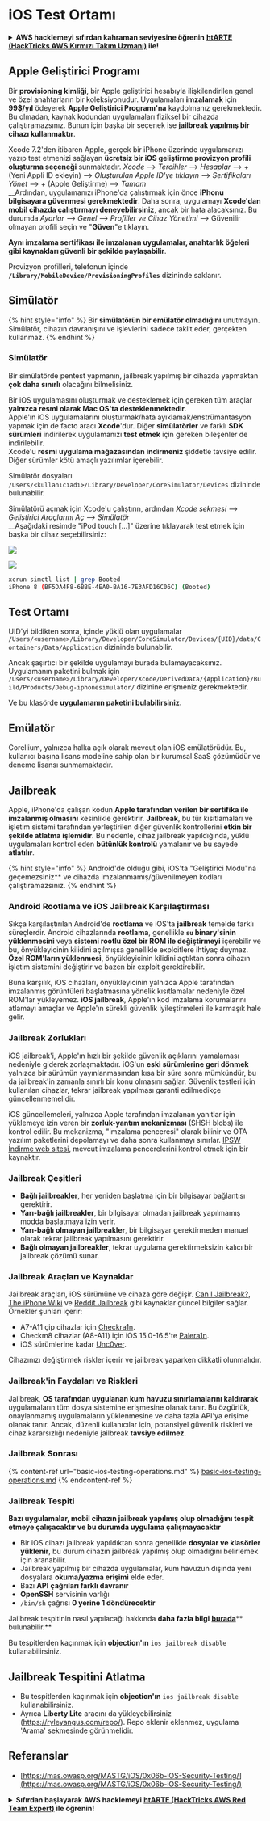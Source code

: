 # iOS Test Ortamı

<details>

<summary><strong>AWS hacklemeyi sıfırdan kahraman seviyesine öğrenin</strong> <a href="https://training.hacktricks.xyz/courses/arte"><strong>htARTE (HackTricks AWS Kırmızı Takım Uzmanı)</strong></a><strong> ile!</strong></summary>

HackTricks'ı desteklemenin diğer yolları:

* **Şirketinizi HackTricks'te reklam görmek istiyorsanız** veya **HackTricks'i PDF olarak indirmek istiyorsanız** [**ABONELİK PLANLARI**](https://github.com/sponsors/carlospolop)'na göz atın!
* [**Resmi PEASS & HackTricks ürünleri**](https://peass.creator-spring.com)'ni edinin
* [**PEASS Ailesi'ni**](https://opensea.io/collection/the-peass-family) keşfedin, özel [**NFT'lerimiz**](https://opensea.io/collection/the-peass-family) koleksiyonumuz
* **Katılın** 💬 [**Discord grubuna**](https://discord.gg/hRep4RUj7f) veya [**telegram grubuna**](https://t.me/peass) veya bizi **Twitter** 🐦 [**@carlospolopm**](https://twitter.com/hacktricks\_live)'da **takip edin**.
* **Hacking püf noktalarınızı paylaşarak PR'lar göndererek** [**HackTricks**](https://github.com/carlospolop/hacktricks) ve [**HackTricks Cloud**](https://github.com/carlospolop/hacktricks-cloud) github depolarına katkıda bulunun.

</details>

## Apple Geliştirici Programı

Bir **provisioning kimliği**, bir Apple geliştirici hesabıyla ilişkilendirilen genel ve özel anahtarların bir koleksiyonudur. Uygulamaları **imzalamak** için **99$/yıl** ödeyerek **Apple Geliştirici Programı'na** kaydolmanız gerekmektedir. Bu olmadan, kaynak kodundan uygulamaları fiziksel bir cihazda çalıştıramazsınız. Bunun için başka bir seçenek ise **jailbreak yapılmış bir cihazı kullanmaktır**.

Xcode 7.2'den itibaren Apple, gerçek bir iPhone üzerinde uygulamanızı yazıp test etmenizi sağlayan **ücretsiz bir iOS geliştirme provizyon profili oluşturma seçeneği** sunmaktadır. _Xcode_ --> _Tercihler_ --> _Hesaplar_ --> _+_ (Yeni Appli ID ekleyin) --> _Oluşturulan Apple ID'ye tıklayın_ --> _Sertifikaları Yönet_ --> _+_ (Apple Geliştirme) --> _Tamam_\
\_\_Ardından, uygulamanızı iPhone'da çalıştırmak için önce **iPhonu bilgisayara güvenmesi gerekmektedir**. Daha sonra, uygulamayı **Xcode'dan mobil cihazda çalıştırmayı deneyebilirsiniz**, ancak bir hata alacaksınız. Bu durumda _Ayarlar_ --> _Genel_ --> _Profiller ve Cihaz Yönetimi_ --> Güvenilir olmayan profili seçin ve "**Güven**"e tıklayın.

**Aynı imzalama sertifikası ile imzalanan uygulamalar, anahtarlık öğeleri gibi kaynakları güvenli bir şekilde paylaşabilir**.

Provizyon profilleri, telefonun içinde **`/Library/MobileDevice/ProvisioningProfiles`** dizininde saklanır.

## **Simülatör**

{% hint style="info" %}
Bir **simülatörün bir emülatör olmadığını** unutmayın. Simülatör, cihazın davranışını ve işlevlerini sadece taklit eder, gerçekten kullanmaz.
{% endhint %}

### **Simülatör**

Bir simülatörde pentest yapmanın, jailbreak yapılmış bir cihazda yapmaktan **çok daha sınırlı** olacağını bilmelisiniz.

Bir iOS uygulamasını oluşturmak ve desteklemek için gereken tüm araçlar **yalnızca resmi olarak Mac OS'ta desteklenmektedir**.\
Apple'ın iOS uygulamalarını oluşturmak/hata ayıklamak/enstrümantasyon yapmak için de facto aracı **Xcode**'dur. Diğer **simülatörler** ve farklı **SDK** **sürümleri** indirilerek uygulamanızı **test etmek** için gereken bileşenler de indirilebilir.\
Xcode'u **resmi uygulama mağazasından indirmeniz** şiddetle tavsiye edilir. Diğer sürümler kötü amaçlı yazılımlar içerebilir.

Simülatör dosyaları `/Users/<kullanıcıadı>/Library/Developer/CoreSimulator/Devices` dizininde bulunabilir.

Simülatörü açmak için Xcode'u çalıştırın, ardından _Xcode sekmesi_ --> _Geliştirici Araçlarını Aç_ --> _Simülatör_\
\_\_Aşağıdaki resimde "iPod touch \[...]" üzerine tıklayarak test etmek için başka bir cihaz seçebilirsiniz:

![](<../../.gitbook/assets/image (270).png>)

![](<../../.gitbook/assets/image (520).png>)
```bash
xcrun simctl list | grep Booted
iPhone 8 (BF5DA4F8-6BBE-4EA0-BA16-7E3AFD16C06C) (Booted)
```
## Test Ortamı

UID'yi bildikten sonra, içinde yüklü olan uygulamalar `/Users/<username>/Library/Developer/CoreSimulator/Devices/{UID}/data/Containers/Data/Application` dizininde bulunabilir.

Ancak şaşırtıcı bir şekilde uygulamayı burada bulamayacaksınız. Uygulamanın paketini bulmak için `/Users/<username>/Library/Developer/Xcode/DerivedData/{Application}/Build/Products/Debug-iphonesimulator/` dizinine erişmeniz gerekmektedir.

Ve bu klasörde **uygulamanın paketini bulabilirsiniz.**

## Emülatör

Corellium, yalnızca halka açık olarak mevcut olan iOS emülatörüdür. Bu, kullanıcı başına lisans modeline sahip olan bir kurumsal SaaS çözümüdür ve deneme lisansı sunmamaktadır.

## Jailbreak

Apple, iPhone'da çalışan kodun **Apple tarafından verilen bir sertifika ile imzalanmış olmasını** kesinlikle gerektirir. **Jailbreak**, bu tür kısıtlamaları ve işletim sistemi tarafından yerleştirilen diğer güvenlik kontrollerini **etkin bir şekilde atlatma işlemidir**. Bu nedenle, cihaz jailbreak yapıldığında, yüklü uygulamaları kontrol eden **bütünlük kontrolü** yamalanır ve bu sayede **atlatılır**.

{% hint style="info" %}
Android'de olduğu gibi, iOS'ta "Geliştirici Modu"na geçemezsiniz** ve cihazda imzalanmamış/güvenilmeyen kodları çalıştıramazsınız.
{% endhint %}

### Android Rootlama ve iOS Jailbreak Karşılaştırması

Sıkça karşılaştırılan Android'de **rootlama** ve iOS'ta **jailbreak** temelde farklı süreçlerdir. Android cihazlarında **rootlama**, genellikle **`su` binary'sinin yüklenmesini** veya **sistemi rootlu özel bir ROM ile değiştirmeyi** içerebilir ve bu, önyükleyicinin kilidini açılmışsa genellikle exploitlere ihtiyaç duymaz. **Özel ROM'ların yüklenmesi**, önyükleyicinin kilidini açtıktan sonra cihazın işletim sistemini değiştirir ve bazen bir exploit gerektirebilir.

Buna karşılık, iOS cihazları, önyükleyicinin yalnızca Apple tarafından imzalanmış görüntüleri başlatmasına yönelik kısıtlamalar nedeniyle özel ROM'lar yükleyemez. **iOS jailbreak**, Apple'ın kod imzalama korumalarını atlamayı amaçlar ve Apple'ın sürekli güvenlik iyileştirmeleri ile karmaşık hale gelir.

### Jailbreak Zorlukları

iOS jailbreak'i, Apple'ın hızlı bir şekilde güvenlik açıklarını yamalaması nedeniyle giderek zorlaşmaktadır. iOS'un **eski sürümlerine geri dönmek** yalnızca bir sürümün yayınlanmasından kısa bir süre sonra mümkündür, bu da jailbreak'in zamanla sınırlı bir konu olmasını sağlar. Güvenlik testleri için kullanılan cihazlar, tekrar jailbreak yapılması garanti edilmedikçe güncellenmemelidir.

iOS güncellemeleri, yalnızca Apple tarafından imzalanan yanıtlar için yüklemeye izin veren bir **zorluk-yantım mekanizması** (SHSH blobs) ile kontrol edilir. Bu mekanizma, "imzalama penceresi" olarak bilinir ve OTA yazılım paketlerini depolamayı ve daha sonra kullanmayı sınırlar. [IPSW İndirme web sitesi](https://ipsw.me), mevcut imzalama pencerelerini kontrol etmek için bir kaynaktır.

### Jailbreak Çeşitleri

* **Bağlı jailbreakler**, her yeniden başlatma için bir bilgisayar bağlantısı gerektirir.
* **Yarı-bağlı jailbreakler**, bir bilgisayar olmadan jailbreak yapılmamış modda başlatmaya izin verir.
* **Yarı-bağlı olmayan jailbreakler**, bir bilgisayar gerektirmeden manuel olarak tekrar jailbreak yapılmasını gerektirir.
* **Bağlı olmayan jailbreakler**, tekrar uygulama gerektirmeksizin kalıcı bir jailbreak çözümü sunar.

### Jailbreak Araçları ve Kaynaklar

Jailbreak araçları, iOS sürümüne ve cihaza göre değişir. [Can I Jailbreak?](https://canijailbreak.com), [The iPhone Wiki](https://www.theiphonewiki.com) ve [Reddit Jailbreak](https://www.reddit.com/r/jailbreak) gibi kaynaklar güncel bilgiler sağlar. Örnekler şunları içerir:

* A7-A11 çip cihazlar için [Checkra1n](https://checkra.in/).
* Checkm8 cihazlar (A8-A11) için iOS 15.0-16.5'te [Palera1n](https://palera.in/).
* iOS sürümlerine kadar [Unc0ver](https://unc0ver.dev/).

Cihazınızı değiştirmek riskler içerir ve jailbreak yaparken dikkatli olunmalıdır.

### Jailbreak'in Faydaları ve Riskleri

Jailbreak, **OS tarafından uygulanan kum havuzu sınırlamalarını kaldırarak** uygulamaların tüm dosya sistemine erişmesine olanak tanır. Bu özgürlük, onaylanmamış uygulamaların yüklenmesine ve daha fazla API'ya erişime olanak tanır. Ancak, düzenli kullanıcılar için, potansiyel güvenlik riskleri ve cihaz kararsızlığı nedeniyle jailbreak **tavsiye edilmez**.

### **Jailbreak Sonrası**

{% content-ref url="basic-ios-testing-operations.md" %}
[basic-ios-testing-operations.md](basic-ios-testing-operations.md)
{% endcontent-ref %}

### **Jailbreak Tespiti**

**Bazı uygulamalar, mobil cihazın jailbreak yapılmış olup olmadığını tespit etmeye çalışacaktır ve bu durumda uygulama çalışmayacaktır**

* Bir iOS cihazı jailbreak yapıldıktan sonra genellikle **dosyalar ve klasörler yüklenir**, bu durum cihazın jailbreak yapılmış olup olmadığını belirlemek için aranabilir.
* Jailbreak yapılmış bir cihazda uygulamalar, kum havuzun dışında yeni dosyalara **okuma/yazma erişimi** elde eder.
* Bazı **API** **çağrıları farklı davranır**
* **OpenSSH** servisinin varlığı
* `/bin/sh` çağrısı **0 yerine 1 döndürecektir**

Jailbreak tespitinin nasıl yapılacağı hakkında **daha fazla bilgi** [**burada**](https://www.trustwave.com/en-us/resources/blogs/spiderlabs-blog/jailbreak-detection-methods/)** bulunabilir.**

Bu tespitlerden kaçınmak için **objection'ın** `ios jailbreak disable` kullanabilirsiniz.

## **Jailbreak Tespitini Atlatma**

* Bu tespitlerden kaçınmak için **objection'ın** `ios jailbreak disable` kullanabilirsiniz.
* Ayrıca **Liberty Lite** aracını da yükleyebilirsiniz (https://ryleyangus.com/repo/). Repo eklenir eklenmez, uygulama 'Arama' sekmesinde görünmelidir.

## Referanslar

* [https://mas.owasp.org/MASTG/iOS/0x06b-iOS-Security-Testing/](https://mas.owasp.org/MASTG/iOS/0x06b-iOS-Security-Testing/)

<details>

<summary><strong>Sıfırdan başlayarak AWS hacklemeyi</strong> <a href="https://training.hacktricks.xyz/courses/arte"><strong>htARTE (HackTricks AWS Red Team Expert)</strong></a><strong> ile öğrenin!</strong></summary>

HackTricks'ı desteklemenin diğer yolları:

* **Şirketinizi HackTricks'te reklamınızı görmek veya HackTricks'i PDF olarak indirmek** için [**ABONELİK PLANLARI**](https://github.com/sponsors/carlospolop)'na göz atın!
* [**Resmi PEASS & HackTricks ürünlerini**](https://peass.creator-spring.com) edinin
* [**The PEASS Family**](https://opensea.io/collection/the-peass-family) koleksiyonumuzu keşfedin, özel [**NFT'lerimiz**](https://opensea.io/collection/the-peass-family)
* 💬 [**Discord grubuna**](https://discord.gg/hRep4RUj7f) veya [**telegram grubuna**](https://t.me/peass) katılın veya bizi **Twitter** 🐦 [**@carlospolopm**](https://twitter.com/hacktricks\_live)** takip edin.**
* **Hacking püf noktalarınızı göndererek HackTricks ve HackTricks Cloud** github depolarına PR'lar göndererek paylaşın.

</details>
